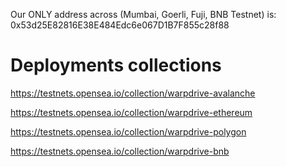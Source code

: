 Our ONLY address across (Mumbai, Goerli, Fuji, BNB Testnet) is: 0x53d25E82816E38E484Edc6e067D1B7F855c28f88

# Deployments collections

https://testnets.opensea.io/collection/warpdrive-avalanche

https://testnets.opensea.io/collection/warpdrive-ethereum

https://testnets.opensea.io/collection/warpdrive-polygon

https://testnets.opensea.io/collection/warpdrive-bnb
